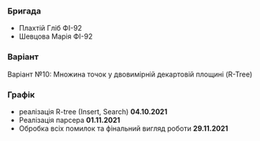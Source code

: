 ### Бригада
* Плахтій Гліб ФІ-92
* Шевцова Марія ФІ-92

### Варіант
Варіант №10: Множина точок у двовимірній декартовій площині (R-Tree)

### Графік
* реалізація R-tree (Insert, Search)
	**04.10.2021**
* Реалізація парсера
	**01.11.2021**
* Обробка всіх помилок та фінальний вигляд роботи
	**29.11.2021**
